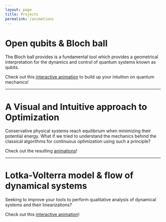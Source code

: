 ```yaml
---
layout: page
title: Projects
permalink: /animations
---
```


# Open qubits & Bloch ball
The Bloch ball provides is a fundamental tool which provides a geometrical interpretation for the dynamics and control of quantum systems known as qubits.

Check out this [interactive animation](https://github.com/killianlutz/BlochBallAnim.jl) to build up your intuition on quantum mechanics!

---

# A Visual and Intuitive approach to Optimization
Conservative physical systems reach equilibrium when minimizing their potential energy. What if we tried to understand the mechanics behind the classical algorithms for continuous optimization using such a principle?

Check out the resulting [animations](https://github.com/killianlutz/IntuitiveOptimization)!

--- 
# Lotka-Volterra model & flow of dynamical systems
Seeking to improve your tools to perform qualitative analysis of dynamical systems and their linearizations? 

Check out this [interactive animation](https://github.com/killianlutz/LVDemo.jl)!

